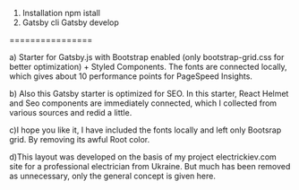 1) Installation 
npm istall
2) Gatsby cli
Gatsby develop

================

a) Starter for Gatsby.js with Bootstrap enabled (only bootstrap-grid.css for better optimization) + Styled Components. The fonts are connected locally, which gives about 10 performance points for PageSpeed Insights.

b) Also this Gatsby starter is optimized for SEO. In this starter, React Helmet and Seo components are immediately connected, which I collected from various sources and redid a little.

c)I hope you like it, I have included the fonts locally and left only Bootsrap grid. By removing its awful Root color.

d)This layout was developed on the basis of my project electrickiev.com site for a professional electrician from Ukraine. But much has been removed as unnecessary, only the general concept is given here.